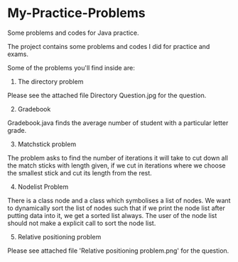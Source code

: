# My-Practice-Problems
Some problems and codes for Java practice.

The project contains some problems and codes I did for practice and exams.

Some of the problems you'll find inside are:

1. The directory problem

Please see the attached file Directory Question.jpg for the question.

2. Gradebook

Gradebook.java finds the average number of student with a particular letter grade.

3. Matchstick problem

The problem asks to find the number of iterations it will take to cut down all the match sticks with length given, if we cut in iterations where we choose the smallest stick and cut its length from the rest.

4. Nodelist Problem

There is a class node and a class which symbolises a list of nodes.
We want to dynamically sort the list of nodes such that if we print the node list after putting data into it, we get a sorted list always. The user of the node list should not make a explicit call to sort the node list.
 
5. Relative positioning problem

Please see attached file 'Relative positioning problem.png' for the question.
